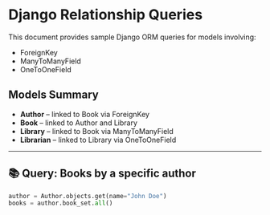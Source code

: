 # Django Relationship Queries

This document provides sample Django ORM queries for models involving:
- ForeignKey
- ManyToManyField
- OneToOneField

## Models Summary

- **Author** – linked to Book via ForeignKey
- **Book** – linked to Author and Library
- **Library** – linked to Book via ManyToManyField
- **Librarian** – linked to Library via OneToOneField

---

## 📚 Query: Books by a specific author

```python
author = Author.objects.get(name="John Doe")
books = author.book_set.all()
